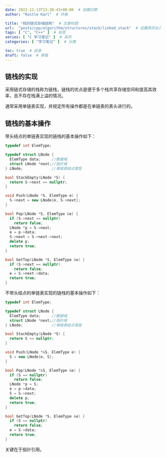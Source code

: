 ```yaml
---
date: 2022-11-13T13:30:43+08:00  # 创建日期
author: "Rustle Karl"  # 作者

title: "栈的链式存储结构"  # 文章标题
url:  "posts/cpp/algorithm/structures/stack/linked_stack"  # 设置网页永久链接
tags: [ "C", "C++" ]  # 标签
series: [ "C 学习笔记" ]  # 系列
categories: [ "学习笔记" ]  # 分类

toc: true  # 目录
draft: false  # 草稿
---
```


## 链栈的实现

采用链式存储的栈称为链栈，链栈的优点是便于多个栈共享存储空间和提高其效率，且不存在栈满上溢的情况。

通常采用单链表实现，并规定所有操作都是在单链表的表头进行的。

## 链栈的基本操作

带头结点的单链表实现的链栈的基本操作如下：

```c++
typedef int ElemType;

typedef struct LNode {
  ElemType data;     //数据域
  struct LNode *next;//指针域
} LNode;             //单链表结点类型

bool StackEmpty(LNode *S) {
  return S->next == nullptr;
}

void Push(LNode *S, ElemType e) {
  S->next = new LNode{e, S->next};
}

bool Pop(LNode *S, ElemType &e) {
  if (S->next == nullptr)
    return false;
  LNode *p = S->next;
  e = p->data;
  S->next = S->next->next;
  delete p;
  return true;
}

bool GetTop(LNode *S, ElemType &e) {
  if (S->next == nullptr)
    return false;
  e = S->next->data;
  return true;
}
```

不带头结点的单链表实现的链栈的基本操作如下：

```c++
typedef int ElemType;

typedef struct LNode {
  ElemType data;     //数据域
  struct LNode *next;//指针域
} LNode;             //单链表结点类型

bool StackEmpty(LNode *S) {
  return S == nullptr;
}

void Push(LNode *&S, ElemType e) {
  S = new LNode{e, S};
}

bool Pop(LNode *&S, ElemType &e) {
  if (S == nullptr)
    return false;
  LNode *p = S;
  e = p->data;
  S = S->next;
  delete p;
  return true;
}

bool GetTop(LNode *S, ElemType &e) {
  if (S == nullptr)
    return false;
  e = S->data;
  return true;
}
```

关键在于指针引用。


